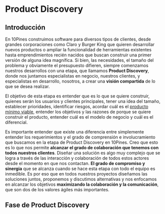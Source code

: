 # Product Discovery

## Introducción

En 10Pines construimos software para diversos tipos de clientes, desde grandes corporaciones como Claro y Burger King que quieren desarrollar nuevos productos o ampliar la funcionalidad de herramientas existentes hasta emprendimientos recién nacidos que buscan construir una primer versión de alguna idea magnífica. Si bien, las necesidades, el tamaño del problema y obviamente el presupuesto difieren, siempre comenzamos nuestros desarrollos con una etapa, que llamamos **Product Discovery**, donde nos juntamos especialistas en negocio, nuestros clientes, y especialistas en desarrollo, nosotros, a crear una **visión compartida** de lo que se desea realizar.

El objetivo de esta etapa es entender que es lo que se quiere construir, quienes serán los usuarios y clientes principales, tener una idea del tamaño, establecer prioridades, identificar riesgos, acordar cuál es el [producto mínimo viable](https://es.wikipedia.org/wiki/Producto_viable_mínimo), entender los objetivos y las razones de porque se quiere construir el producto, entender cuál es el modelo de negocio y cuál es el diferencial.

Es importante entender que existe una diferencia entre simplemente entender los requerimientos y el grado de comprensión e involucramiento que buscamos en la etapa de Product Discovery en 10Pines. Creo que esto es lo que nos permite **alcanzar el grado de colaboración que tenemos con todos nuestros clientes**. Diseñar una solución es algo muy complejo que se logra a través de las interacción y colaboración de todos estos actores desde el momento en que nos contactan. **El grado de compromiso y sinergia** que se alcanza cuando se hace esta etapa con todo el equipo es inmedible. Es por eso que en todos nuestros proyectos diseñamos las soluciones juntos, proponemos y discutimos alternativas y nos enfocamos en alcanzar los objetivos **maximizando la colaboración y la comunicación**, que son dos de los valores ágiles más importantes.



## **Fase de Product Discovery**



